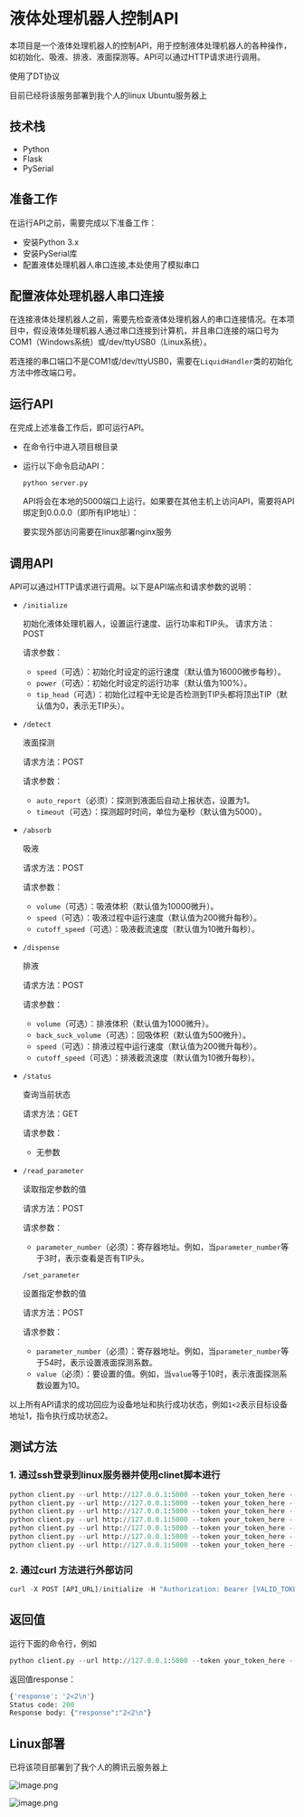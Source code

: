 # 液体处理机器人控制API

本项目是一个液体处理机器人的控制API，用于控制液体处理机器人的各种操作，如初始化、吸液、排液、液面探测等。API可以通过HTTP请求进行调用。

使用了DT协议

目前已经将该服务部署到我个人的linux Ubuntu服务器上

## 技术栈

- Python
- Flask
- PySerial

## 准备工作

在运行API之前，需要完成以下准备工作：

- 安装Python 3.x
- 安装PySerial库
- 配置液体处理机器人串口连接,本处使用了模拟串口

## 配置液体处理机器人串口连接

在连接液体处理机器人之前，需要先检查液体处理机器人的串口连接情况。在本项目中，假设液体处理机器人通过串口连接到计算机，并且串口连接的端口号为COM1（Windows系统）或/dev/ttyUSB0（Linux系统）。

若连接的串口端口不是COM1或/dev/ttyUSB0，需要在`LiquidHandler`类的初始化方法中修改端口号。

## 运行API

在完成上述准备工作后，即可运行API。

- 在命令行中进入项目根目录
- 运行以下命令启动API：

  ```
  python server.py
  ```

  API将会在本地的5000端口上运行。如果要在其他主机上访问API，需要将API绑定到0.0.0.0（即所有IP地址）：

  要实现外部访问需要在linux部署nginx服务

## 调用API

API可以通过HTTP请求进行调用。以下是API端点和请求参数的说明：

- `/initialize`

  初始化液体处理机器人，设置运行速度、运行功率和TIP头。
  请求方法：POST

  请求参数：

  - `speed`（可选）：初始化时设定的运行速度（默认值为16000微步每秒）。
  - `power`（可选）：初始化时设定的运行功率（默认值为100%）。
  - `tip_head`（可选）：初始化过程中无论是否检测到TIP头都将顶出TIP（默认值为0，表示无TIP头）。
- `/detect`

  液面探测

  请求方法：POST

  请求参数：

  - `auto_report`（必须）：探测到液面后自动上报状态，设置为1。
  - `timeout`（可选）：探测超时时间，单位为毫秒（默认值为5000）。
- `/absorb`

  吸液

  请求方法：POST

  请求参数：

  - `volume`（可选）：吸液体积（默认值为10000微升）。
  - `speed`（可选）：吸液过程中运行速度（默认值为200微升每秒）。
  - `cutoff_speed`（可选）：吸液截流速度（默认值为10微升每秒）。
- `/dispense`

  排液

  请求方法：POST

  请求参数：

  - `volume`（可选）：排液体积（默认值为1000微升）。
  - `back_suck_volume`（可选）：回吸体积（默认值为500微升）。
  - `speed`（可选）：排液过程中运行速度（默认值为200微升每秒）。
  - `cutoff_speed`（可选）：排液截流速度（默认值为10微升每秒）。
- `/status`

  查询当前状态

  请求方法：GET

  请求参数：

  - 无参数
- `/read_parameter`

  读取指定参数的值

  请求方法：POST

  请求参数：

  - `parameter_number`（必须）：寄存器地址。例如，当`parameter_number`等于3时，表示查看是否有TIP头。

  `/set_parameter`

  设置指定参数的值

  请求方法：POST

  请求参数：

  - `parameter_number`（必须）：寄存器地址。例如，当`parameter_number`等于54时，表示设置液面探测系数。
  - `value`（必须）：要设置的值。例如，当`value`等于10时，表示液面探测系数设置为10。

以上所有API请求的成功回应为设备地址和执行成功状态，例如`1<2`表示目标设备地址1，指令执行成功状态2。

## 测试方法

### 1. 通过ssh登录到linux服务器并使用clinet脚本进行

```python
python client.py --url http://127.0.0.1:5000 --token your_token_here --path initialize --speed 15000 --power 100 --tip_head 0
python client.py --url http://127.0.0.1:5000 --token your_token_here --path absorb --volume 10000 --speed 200 --cutoff_speed 10
python client.py --url http://127.0.0.1:5000 --token your_token_here --path dispense --volume 1000 --back_suck_volume 500 --speed 200 --cutoff_speed 100
python client.py --url http://127.0.0.1:5000 --token your_token_here --path detect --auto_report_status 1 --timeout 5000
python client.py --url http://127.0.0.1:5000 --token your_token_here --path status
python client.py --url http://127.0.0.1:5000 --token your_token_here --path read_parameter --parameter_number 3
python client.py --url http://127.0.0.1:5000 --token your_token_here --path set_parameter --parameter_number 54 --value 10
```

### 2. 通过curl 方法进行外部访问

```python
curl -X POST [API_URL]/initialize -H "Authorization: Bearer [VALID_TOKEN]" -d "speed=16000&power=100&tip_head=0"

```

## 返回值

运行下面的命令行，例如

```python
python client.py --url http://127.0.0.1:5000 --token your_token_here --path initialize --speed 15000 --power 100 --tip_head 0
```

返回值response：

```python
{'response': '2<2\n'}
Status code: 200
Response body: {"response":"2<2\n"}
```

## Linux部署

已将该项目部署到了我个人的腾讯云服务器上

![image.png](assets/image.png)

![image.png](assets/image2.png)
